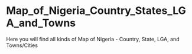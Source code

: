 # Map_of_Nigeria_Country_States_LGA_and_Towns
Here you will find all kinds of Map of Nigeria - Country, State, LGA, and Towns/Cities
